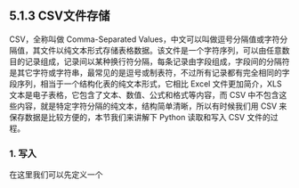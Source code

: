 ## 5.1.3 CSV文件存储

CSV，全称叫做 Comma-Separated Values，中文可以叫做逗号分隔值或字符分隔值，其文件以纯文本形式存储表格数据。该文件是一个字符序列，可以由任意数目的记录组成，记录间以某种换行符分隔，每条记录由字段组成，字段间的分隔符是其它字符或字符串，最常见的是逗号或制表符，不过所有记录都有完全相同的字段序列，相当于一个结构化表的纯文本形式，它相比 Excel 文件更加简介，XLS 文本是电子表格，它包含了文本、数值、公式和格式等内容，而 CSV 中不包含这些内容，就是特定字符分隔的纯文本，结构简单清晰，所以有时候我们用 CSV 来保存数据是比较方便的，本节我们来讲解下 Python 读取和写入 CSV 文件的过程。

### 1. 写入

在这里我们可以先定义一个